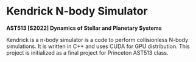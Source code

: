 #  Kendrick N-body Simulator

**AST513 [S2022] Dynamics of Stellar and Planetary Systems**

Kendrick is a n-body simulator is a code to perform collisionless N-body simulations. It is written in C++ and uses CUDA for GPU distribution. This project is initialized as a final project for Princeton AST513 class. 

